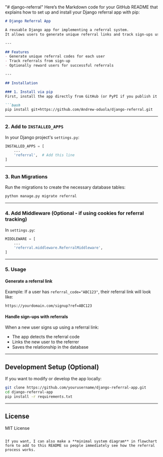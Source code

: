 "# django-referral" 
Here’s the Markdown code for your GitHub README that explains how to set up and install your Django referral app with pip:

````markdown
# Django Referral App

A reusable Django app for implementing a referral system.  
It allows users to generate unique referral links and track sign-ups using those links.

---

## Features
- Generate unique referral codes for each user
- Track referrals from sign-up
- Optionally reward users for successful referrals

---

## Installation

### 1. Install via pip
First, install the app directly from GitHub (or PyPI if you publish it there):

```bash
pip install git+https://github.com/Andrew-oduola/django-referral.git
````



---

### 2. Add to `INSTALLED_APPS`

In your Django project's `settings.py`:

```python
INSTALLED_APPS = [
    ...
    'referral',  # Add this line
]
```

---

### 3. Run Migrations

Run the migrations to create the necessary database tables:

```bash
python manage.py migrate referral
```

---

### 4. Add Middleware (Optional - if using cookies for referral tracking)

In `settings.py`:

```python
MIDDLEWARE = [
    ...
    'referral.middleware.ReferralMiddleware',
]
```

---

### 5. Usage

#### Generate a referral link

Example:
If a user has `referral_code="ABC123"`, their referral link will look like:

```
https://yourdomain.com/signup?ref=ABC123
```

#### Handle sign-ups with referrals

When a new user signs up using a referral link:

* The app detects the referral code
* Links the new user to the referrer
* Saves the relationship in the database

---

## Development Setup (Optional)

If you want to modify or develop the app locally:

```bash
git clone https://github.com/yourusername/django-referral-app.git
cd django-referral-app
pip install -r requirements.txt
```

---

## License

MIT License

```

If you want, I can also make a **minimal system diagram** in flowchart form to add to this README so people immediately see how the referral process works.
```

